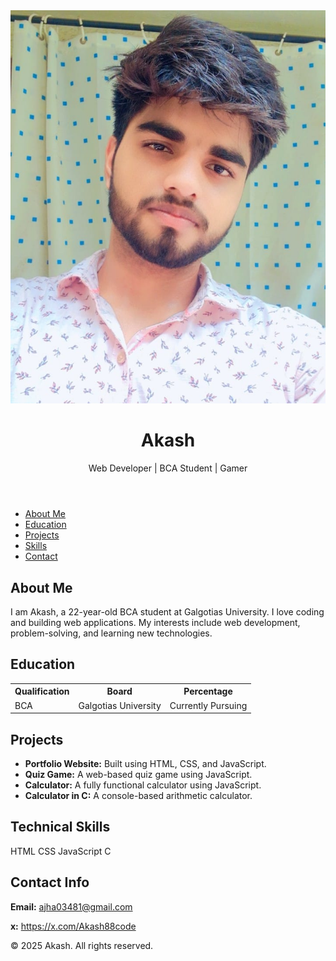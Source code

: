<!DOCTYPE html>
<html lang="en">

<head>
  <meta charset="UTF-8" />
  <meta name="viewport" content="width=device-width, initial-scale=1.0" />
  <script src="https://kit.fontawesome.com/a076d05399.js" crossorigin="anonymous"></script>
  <script src="https://cdn.tailwindcss.com"></script>
  <title>Akash's Portfolio</title>
</head>

<body class="bg-gradient-to-r from-cyan-500 to-yellow-500 text-white">
  <header class="text-center py-8">
    <div class="flex flex-col items-center">
      <img src="./assets/akash.jpg" class="w-32 h-32 rounded-full border-4 border-white shadow-lg" />
      <h1 class="text-3xl font-bold mt-4">Akash</h1>
      <p class="text-lg">Web Developer | BCA Student | Gamer</p>
    </div>
  </header>

  <nav class="bg-gray-900 py-4 sticky top-0 w-full shadow-lg">
    <ul class="flex flex-wrap justify-center space-x-4 md:space-x-8">
      <li>
        <a href="#about" class="text-white hover:text-yellow-400 transition">About Me</a>
      </li>
      <li>
        <a href="#education" class="text-white hover:text-yellow-400 transition">Education</a>
      </li>
      <li>
        <a href="#projects" class="text-white hover:text-yellow-400 transition">Projects</a>
      </li>
      <li>
        <a href="#skills" class="text-white hover:text-yellow-400 transition">Skills</a>
      </li>
      <li>
        <a href="#contact" class="text-white hover:text-yellow-400 transition">Contact</a>
      </li>
    </ul>
  </nav>

  <section id="about" class="max-w-4xl mx-auto bg-white text-gray-900 p-6 mt-6 rounded-lg shadow-md">
    <h2 class="text-2xl font-bold mb-2">About Me</h2>
    <p>
      I am Akash, a 22-year-old BCA student at Galgotias University. I love coding and building web applications. My
      interests include web development, problem-solving, and learning new technologies.
    </p>
  </section>

  <section id="education" class="max-w-4xl mx-auto bg-white text-gray-900 p-6 mt-6 rounded-lg shadow-md">
    <h2 class="text-2xl font-bold mb-2">Education</h2>
    <table class="w-full border-collapse border border-gray-300 text-center">
      <tr class="bg-gray-200">
        <th class="border p-2">Qualification</th>
        <th class="border p-2">Board</th>
        <th class="border p-2">Percentage</th>
      </tr>
      <tr>
        <td class="border p-2">BCA</td>
        <td class="border p-2">Galgotias University</td>
        <td class="border p-2">Currently Pursuing</td>
      </tr>
    </table>
  </section>

  <section id="projects" class="max-w-4xl mx-auto bg-white text-gray-900 p-6 mt-6 rounded-lg shadow-md">
    <h2 class="text-2xl font-bold mb-2">Projects</h2>
    <ul class="list-disc pl-6">
      <li>
        <strong>Portfolio Website:</strong> Built using HTML, CSS, and JavaScript.
      </li>
      <li>
        <strong>Quiz Game:</strong> A web-based quiz game using JavaScript.
      </li>
      <li>
        <strong>Calculator:</strong> A fully functional calculator using JavaScript.
      </li>
      <li>
        <strong>Calculator in C:</strong> A console-based arithmetic calculator.
      </li>
    </ul>
  </section>

  <section id="skills" class="max-w-4xl mx-auto bg-white text-gray-900 p-6 mt-6 rounded-lg shadow-md">
    <h2 class="text-2xl font-bold mb-2">Technical Skills</h2>
    <div class="flex flex-wrap justify-center gap-4">
      <span class="bg-blue-500 text-white px-4 py-2 rounded-lg shadow">HTML</span>
      <span class="bg-blue-500 text-white px-4 py-2 rounded-lg shadow">CSS</span>
      <span class="bg-blue-500 text-white px-4 py-2 rounded-lg shadow">JavaScript</span>
      <span class="bg-blue-500 text-white px-4 py-2 rounded-lg shadow">C</span>
    </div>
  </section>

  <section id="contact" class="max-w-4xl mx-auto bg-white text-gray-900 p-6 mt-6 rounded-lg shadow-md">
    <h2 class="text-2xl font-bold mb-2">Contact Info</h2>
    <p>
      <strong>Email:</strong>
      <a href="mailto:ajha03481@gmail.com" class="text-blue-500">ajha03481@gmail.com</a>
    </p>
    <p>
      <strong>x:</strong>
      <a href="https://x.com/Akash88code" class="text-blue-500">https://x.com/Akash88code</a>
    </p>
  </section>

  <footer class="text-center py-4 mt-6 bg-gray-900 text-white">
    <p>&copy; 2025 Akash. All rights reserved.</p>
  </footer>
</body>

</html>
